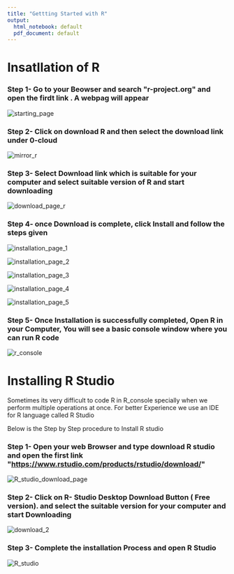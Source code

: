 ```yaml
---
title: "Gettting Started with R"
output:
  html_notebook: default
  pdf_document: default
---
```

# Insatllation of R

### Step 1- Go to your Beowser and search "r-project.org" and open the firdt link . A webpag will appear

![starting_page](https://user-images.githubusercontent.com/42798554/142606614-5263ff6b-3cf6-477e-a7ac-49977bb46fcb.png)



### Step 2- Click on download R and then select the download link under 0-cloud


![mirror_r](https://user-images.githubusercontent.com/42798554/142606675-bd5c7efe-5746-4d6d-b5be-9fb172b5f9d1.png)


### Step 3-  Select Download link which is suitable for your computer and select suitable version of R and  start downloading

![download_page_r](https://user-images.githubusercontent.com/42798554/142606727-8abc5ffa-900f-4b11-a140-81b9f778117a.png)


### Step 4- once Download is complete, click Install and follow the steps given

![installation_page_1](https://user-images.githubusercontent.com/42798554/142606753-1cb42ed1-c69b-4981-8624-b4618aaed851.png)


![installation_page_2](https://user-images.githubusercontent.com/42798554/142606802-97d3ff9d-e56e-49e8-bfca-e8bfa952dd02.png)


![installation_page_3](https://user-images.githubusercontent.com/42798554/142606820-a1fd4f62-57d0-4878-9eee-0342342300ee.png)


![installation_page_4](https://user-images.githubusercontent.com/42798554/142606858-38277712-3b56-4f35-83de-f7fda4e61ef9.png)



![installation_page_5](https://user-images.githubusercontent.com/42798554/142606885-016cbe32-6860-4fc1-8c08-0dae76c68429.png)


### Step 5- Once Installation is successfully completed, Open R in your Computer, You will see a basic console window where you can run R code


![r_console](https://user-images.githubusercontent.com/42798554/142606958-aeae15a7-028a-4484-8edf-1f71bcc92286.png)


# Installing R Studio

Sometimes its very difficult to code R in  R_console specially when we perform multiple operations at once. For better Experience we use an IDE for R language called R Studio

Below is the Step by Step procedure to Install R studio

### Step 1- Open your web Browser and type download R studio and open the first link "https://www.rstudio.com/products/rstudio/download/"

![R_studio_download_page](https://user-images.githubusercontent.com/42798554/142607031-3bc8c760-9d46-43a7-ae98-122bc48ff9d8.png)


### Step 2- Click on R- Studio Desktop Download Button ( Free version). and select the suitable version for your computer and start Downloading

![download_2](https://user-images.githubusercontent.com/42798554/142607065-d550f773-9d89-48e2-a6d2-5d78d42f6462.png)


### Step 3- Complete the installation Process and open R Studio

![R_studio](https://user-images.githubusercontent.com/42798554/142607093-4ca3b588-b1c7-49e4-9b20-8f93dc3c7a10.png)



